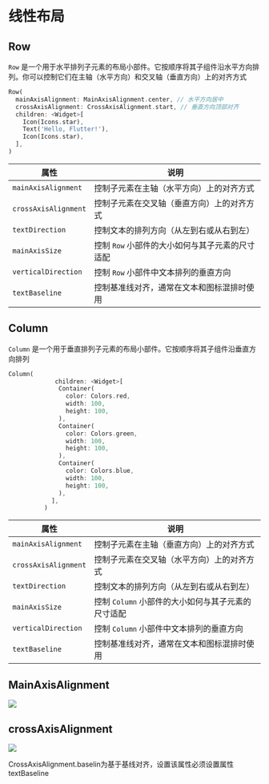 # 线性布局



## Row

`Row` 是一个用于水平排列子元素的布局小部件。它按顺序将其子组件沿水平方向排列。你可以控制它们在主轴（水平方向）和交叉轴（垂直方向）上的对齐方式

```dart
Row(
  mainAxisAlignment: MainAxisAlignment.center, // 水平方向居中
  crossAxisAlignment: CrossAxisAlignment.start, // 垂直方向顶部对齐
  children: <Widget>[
    Icon(Icons.star),
    Text('Hello, Flutter!'),
    Icon(Icons.star),
  ],
)

```

| 属性                 | 说明                                            |
| -------------------- | ----------------------------------------------- |
| `mainAxisAlignment`  | 控制子元素在主轴（水平方向）上的对齐方式        |
| `crossAxisAlignment` | 控制子元素在交叉轴（垂直方向）上的对齐方式      |
| `textDirection`      | 控制文本的排列方向（从左到右或从右到左）        |
| `mainAxisSize`       | 控制 `Row` 小部件的大小如何与其子元素的尺寸适配 |
| `verticalDirection`  | 控制 `Row` 小部件中文本排列的垂直方向           |
| `textBaseline`       | 控制基准线对齐，通常在文本和图标混排时使用      |

### 





## Column

`Column` 是一个用于垂直排列子元素的布局小部件。它按顺序将其子组件沿垂直方向排列

```dart
Column(
             children: <Widget>[
              Container(
                color: Colors.red,
                width: 100,
                height: 100,
              ),
              Container(
                color: Colors.green,
                width: 100,
                height: 100,
              ),
              Container(
                color: Colors.blue,
                width: 100,
                height: 100,
              ),
            ],
          )
```

| 属性                 | 说明                                               |
| -------------------- | -------------------------------------------------- |
| `mainAxisAlignment`  | 控制子元素在主轴（垂直方向）上的对齐方式           |
| `crossAxisAlignment` | 控制子元素在交叉轴（水平方向）上的对齐方式         |
| `textDirection`      | 控制文本的排列方向（从左到右或从右到左）           |
| `mainAxisSize`       | 控制 `Column` 小部件的大小如何与其子元素的尺寸适配 |
| `verticalDirection`  | 控制 `Column` 小部件中文本排列的垂直方向           |
| `textBaseline`       | 控制基准线对齐，通常在文本和图标混排时使用         |

### 

## MainAxisAlignment

![](layout-0.png)



## crossAxisAlignment

![](layout-1.png)

<warning>CrossAxisAlignment.baselin为基于基线对齐，设置该属性必须设置属性textBaseline</warning>